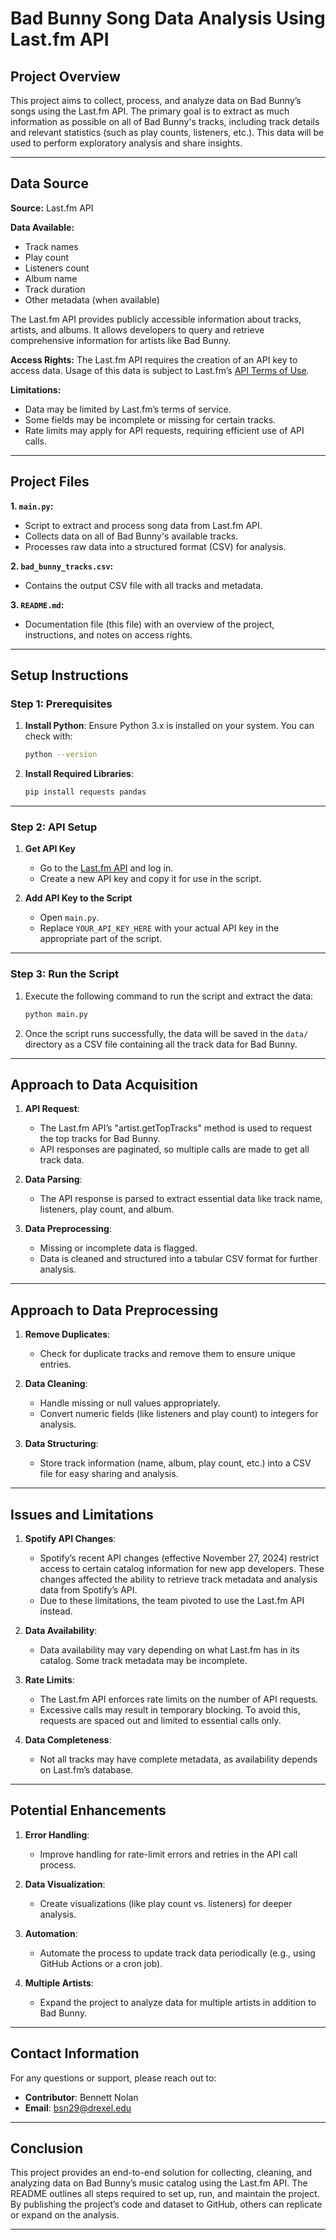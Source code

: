 # **Bad Bunny Song Data Analysis Using Last.fm API**

## **Project Overview**
This project aims to collect, process, and analyze data on Bad Bunny’s songs using the Last.fm API. The primary goal is to extract as much information as possible on all of Bad Bunny's tracks, including track details and relevant statistics (such as play counts, listeners, etc.). This data will be used to perform exploratory analysis and share insights.

---

## **Data Source**
**Source:** Last.fm API

**Data Available:**
- Track names
- Play count
- Listeners count
- Album name
- Track duration
- Other metadata (when available)

The Last.fm API provides publicly accessible information about tracks, artists, and albums. It allows developers to query and retrieve comprehensive information for artists like Bad Bunny.

**Access Rights:**
The Last.fm API requires the creation of an API key to access data. Usage of this data is subject to Last.fm’s [API Terms of Use](https://www.last.fm/api/tos).

**Limitations:**
- Data may be limited by Last.fm’s terms of service.
- Some fields may be incomplete or missing for certain tracks.
- Rate limits may apply for API requests, requiring efficient use of API calls.

---

## **Project Files**
**1. `main.py`:**
   - Script to extract and process song data from Last.fm API.
   - Collects data on all of Bad Bunny's available tracks.
   - Processes raw data into a structured format (CSV) for analysis.

**2. `bad_bunny_tracks.csv`:**
   - Contains the output CSV file with all tracks and metadata.

**3. `README.md`:**
   - Documentation file (this file) with an overview of the project, instructions, and notes on access rights.

---

## **Setup Instructions**

### **Step 1: Prerequisites**
1. **Install Python**: Ensure Python 3.x is installed on your system. You can check with:
   ```bash
   python --version
   ```
2. **Install Required Libraries**:
   ```bash
   pip install requests pandas
   ```

---

### **Step 2: API Setup**
1. **Get API Key**
   - Go to the [Last.fm API](https://www.last.fm/api/account/create) and log in.
   - Create a new API key and copy it for use in the script.

2. **Add API Key to the Script**
   - Open `main.py`.
   - Replace `YOUR_API_KEY_HERE` with your actual API key in the appropriate part of the script.

---

### **Step 3: Run the Script**
1. Execute the following command to run the script and extract the data:
   ```bash
   python main.py
   ```
2. Once the script runs successfully, the data will be saved in the `data/` directory as a CSV file containing all the track data for Bad Bunny.

---

## **Approach to Data Acquisition**
1. **API Request**:
   - The Last.fm API’s "artist.getTopTracks" method is used to request the top tracks for Bad Bunny.
   - API responses are paginated, so multiple calls are made to get all track data.

2. **Data Parsing**:
   - The API response is parsed to extract essential data like track name, listeners, play count, and album.

3. **Data Preprocessing**:
   - Missing or incomplete data is flagged.
   - Data is cleaned and structured into a tabular CSV format for further analysis.

---

## **Approach to Data Preprocessing**
1. **Remove Duplicates**:
   - Check for duplicate tracks and remove them to ensure unique entries.

2. **Data Cleaning**:
   - Handle missing or null values appropriately.
   - Convert numeric fields (like listeners and play count) to integers for analysis.

3. **Data Structuring**:
   - Store track information (name, album, play count, etc.) into a CSV file for easy sharing and analysis.

---

## **Issues and Limitations**
1. **Spotify API Changes**:
   - Spotify’s recent API changes (effective November 27, 2024) restrict access to certain catalog information for new app developers. These changes affected the ability to retrieve track metadata and analysis data from Spotify’s API.
   - Due to these limitations, the team pivoted to use the Last.fm API instead.

2. **Data Availability**:
   - Data availability may vary depending on what Last.fm has in its catalog. Some track metadata may be incomplete.

3. **Rate Limits**:
   - The Last.fm API enforces rate limits on the number of API requests.
   - Excessive calls may result in temporary blocking. To avoid this, requests are spaced out and limited to essential calls only.

4. **Data Completeness**:
   - Not all tracks may have complete metadata, as availability depends on Last.fm’s database.

---

## **Potential Enhancements**
1. **Error Handling**:
   - Improve handling for rate-limit errors and retries in the API call process.

2. **Data Visualization**:
   - Create visualizations (like play count vs. listeners) for deeper analysis.

3. **Automation**:
   - Automate the process to update track data periodically (e.g., using GitHub Actions or a cron job).

4. **Multiple Artists**:
   - Expand the project to analyze data for multiple artists in addition to Bad Bunny.

---

## **Contact Information**
For any questions or support, please reach out to:
- **Contributor**: Bennett Nolan
- **Email**: bsn29@drexel.edu

---

## **Conclusion**
This project provides an end-to-end solution for collecting, cleaning, and analyzing data on Bad Bunny’s music catalog using the Last.fm API. The README outlines all steps required to set up, run, and maintain the project. By publishing the project’s code and dataset to GitHub, others can replicate or expand on the analysis.

---

